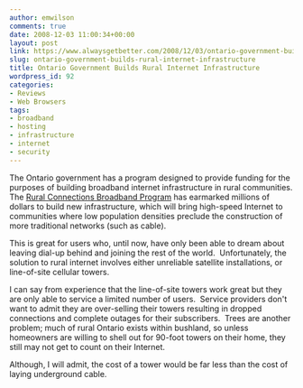 ```yaml
---
author: emwilson
comments: true
date: 2008-12-03 11:00:34+00:00
layout: post
link: https://www.alwaysgetbetter.com/2008/12/03/ontario-government-builds-rural-internet-infrastructure/
slug: ontario-government-builds-rural-internet-infrastructure
title: Ontario Government Builds Rural Internet Infrastructure
wordpress_id: 92
categories:
- Reviews
- Web Browsers
tags:
- broadband
- hosting
- infrastructure
- internet
- security
---
```


The Ontario government has a program designed to provide funding for the purposes of building broadband internet infrastructure in rural communities.  The [Rural Connections Broadband Program](http://www.omafra.gov.on.ca/english/rural/ruralconnections/broadband.htm) has earmarked millions of dollars to build new infrastructure, which will bring high-speed Internet to communities where low population densities preclude the construction of more traditional networks (such as cable).

This is great for users who, until now, have only been able to dream about leaving dial-up behind and joining the rest of the world.  Unfortunately, the solution to rural internet involves either unreliable satellite installations, or line-of-site cellular towers.

I can say from experience that the line-of-site towers work great but they are only able to service a limited number of users.  Service providers don't want to admit they are over-selling their towers resulting in dropped connections and complete outages for their subscribers.  Trees are another problem; much of rural Ontario exists within bushland, so unless homeowners are willing to shell out for 90-foot towers on their home, they still may not get to count on their Internet.

Although, I will admit, the cost of a tower would be far less than the cost of laying underground cable.
